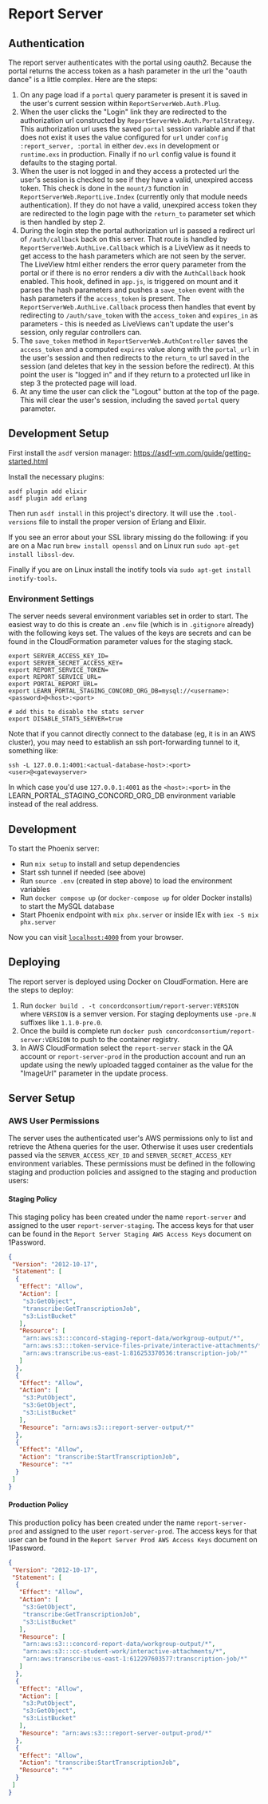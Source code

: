 # Report Server

## Authentication

The report server authenticates with the portal using oauth2.  Because the portal returns the access token as a hash parameter in the url the "oauth dance" is a little complex.  Here are the steps:

1. On any page load if a `portal` query parameter is present it is saved in the user's current session within `ReportServerWeb.Auth.Plug`.
2. When the user clicks the "Login" link they are redirected to the authorization url constructed by `ReportServerWeb.Auth.PortalStrategy`.  This authorization url uses the saved `portal` session variable and if that does not exist it uses the value configured for `url` under `config :report_server, :portal` in either `dev.exs` in development or `runtime.exs` in production.  Finally if no `url` config value is found it defaults to the staging portal.
3. When the user is not logged in and they access a protected url the user's session is checked to see if they have a valid, unexpired access token.  This check is done in the `mount/3` function in `ReportServerWeb.ReportLive.Index` (currently only that module needs authentication).  If they do not have a valid, unexpired access token they are redirected to the login page with the `return_to` parameter set which is then handled by step 2.
4. During the login step the portal authorization url is passed a redirect url of `/auth/callback` back on this server.  That route is handled by `ReportServerWeb.AuthLive.Callback` which is a LiveView as it needs to get access to the hash parameters which are not seen by the server.  The LiveView html either renders the error query parameter from the portal or if there is no error renders a div with the `AuthCallback` hook enabled.  This hook, defined in `app.js`, is triggered on mount and it parses the hash parameters and pushes a `save_token` event with the hash parameters if the `access_token` is present.  The `ReportServerWeb.AuthLive.Callback` process then handles that event by redirecting to `/auth/save_token` with the `access_token` and `expires_in` as parameters - this is needed as LiveViews can't update the user's session, only regular controllers can.
5. The `save_token` method in `ReportServerWeb.AuthController` saves the `access_token` and a computed `expires` value along with the `portal_url` in the user's session and then redirects to the `return_to` url saved in the session (and deletes that key in the session before the redirect).  At this point the user is "logged in" and if they return to a protected url like in step 3 the protected page will load.
6. At any time the user can click the "Logout" button at the top of the page.  This will clear the user's session, including the saved `portal` query parameter.

## Development Setup

First install the `asdf` version manager: <https://asdf-vm.com/guide/getting-started.html>

Install the necessary plugins:

```shell
asdf plugin add elixir
asdf plugin add erlang
```

Then run `asdf install` in this project's directory.  It will use the `.tool-versions` file to install the proper version of Erlang and Elixir.

If you see an error about your SSL library missing do the following: if you are on a Mac run `brew install openssl` and on Linux run `sudo apt-get install libssl-dev`.

Finally if you are on Linux install the inotify tools via `sudo apt-get install inotify-tools`.

### Environment Settings

The server needs several environment variables set in order to start.  The easiest way to do this is create an `.env` file (which is in `.gitignore` already) with
the following keys set.  The values of the keys are secrets and can be found in the CloudFormation parameter values for the staging stack.

```shell
export SERVER_ACCESS_KEY_ID=
export SERVER_SECRET_ACCESS_KEY=
export REPORT_SERVICE_TOKEN=
export REPORT_SERVICE_URL=
export PORTAL_REPORT_URL=
export LEARN_PORTAL_STAGING_CONCORD_ORG_DB=mysql://<username>:<password>@<host>:<port>

# add this to disable the stats server
export DISABLE_STATS_SERVER=true
```

Note that if you cannot directly connect to the database (eg, it is in an AWS cluster), you may need to
establish an ssh port-forwarding tunnel to it, something like:

```shell
ssh -L 127.0.0.1:4001:<actual-database-host>:<port> <user>@<gatewayserver>
```

In which case you'd use `127.0.0.1:4001` as the `<host>:<port>`
in the LEARN_PORTAL_STAGING_CONCORD_ORG_DB environment variable
instead of the real address.

## Development

To start the Phoenix server:

* Run `mix setup` to install and setup dependencies
* Start ssh tunnel if needed (see above)
* Run `source .env` (created in step above) to load the environment variables
* Run `docker compose up` (or `docker-compose up` for older Docker installs) to start the MySQL database
* Start Phoenix endpoint with `mix phx.server` or inside IEx with `iex -S mix phx.server`

Now you can visit [`localhost:4000`](http://localhost:4000) from your browser.

## Deploying

The report server is deployed using Docker on CloudFormation.  Here are the steps to deploy:

1. Run `docker build . -t concordconsortium/report-server:VERSION` where `VERSION` is a semver version.  For staging deployments use `-pre.N` suffixes like `1.1.0-pre.0`.
2. Once the build is complete run `docker push concordconsortium/report-server:VERSION` to push to the container registry.
3. In AWS CloudFormation select the `report-server` stack in the QA account or `report-server-prod` in the production account and run an update using the newly uploaded tagged container as the value for the "ImageUrl" parameter in the update process.

## Server Setup

### AWS User Permissions

The server uses the authenticated user's AWS permissions only to list and retrieve the Athena queries for the user.  Otherwise it uses user credentials passed via the `SERVER_ACCESS_KEY_ID` and `SERVER_SECRET_ACCESS_KEY` environment variables.  These permissions must be defined in the following staging and production policies and assigned to the staging and production users:

#### Staging Policy

This staging policy has been created under the name `report-server` and assigned to the user `report-server-staging`.  The access keys for that user can be found in the `Report Server Staging AWS Access Keys` document on 1Password.

```json
{
 "Version": "2012-10-17",
 "Statement": [
  {
   "Effect": "Allow",
   "Action": [
    "s3:GetObject",
    "transcribe:GetTranscriptionJob",
    "s3:ListBucket"
   ],
   "Resource": [
    "arn:aws:s3:::concord-staging-report-data/workgroup-output/*",
    "arn:aws:s3:::token-service-files-private/interactive-attachments/*",
    "arn:aws:transcribe:us-east-1:816253370536:transcription-job/*"
   ]
  },
  {
   "Effect": "Allow",
   "Action": [
    "s3:PutObject",
    "s3:GetObject",
    "s3:ListBucket"
   ],
   "Resource": "arn:aws:s3:::report-server-output/*"
  },
  {
   "Effect": "Allow",
   "Action": "transcribe:StartTranscriptionJob",
   "Resource": "*"
  }
 ]
}
```

#### Production Policy

This production policy has been created under the name `report-server-prod` and assigned to the user `report-server-prod`.  The access keys for that user can be found in the `Report Server Prod AWS Access Keys` document on 1Password.

```json
{
 "Version": "2012-10-17",
 "Statement": [
  {
   "Effect": "Allow",
   "Action": [
    "s3:GetObject",
    "transcribe:GetTranscriptionJob",
    "s3:ListBucket"
   ],
   "Resource": [
    "arn:aws:s3:::concord-report-data/workgroup-output/*",
    "arn:aws:s3:::cc-student-work/interactive-attachments/*",
    "arn:aws:transcribe:us-east-1:612297603577:transcription-job/*"
   ]
  },
  {
   "Effect": "Allow",
   "Action": [
    "s3:PutObject",
    "s3:GetObject",
    "s3:ListBucket"
   ],
   "Resource": "arn:aws:s3:::report-server-output-prod/*"
  },
  {
   "Effect": "Allow",
   "Action": "transcribe:StartTranscriptionJob",
   "Resource": "*"
  }
 ]
}
```
